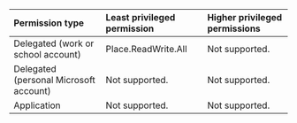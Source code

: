 |Permission type|Least privileged permission|Higher privileged permissions|
|:---|:---|:---|
|Delegated (work or school account)|Place.ReadWrite.All|Not supported.|
|Delegated (personal Microsoft account)|Not supported.|Not supported.|
|Application|Not supported.|Not supported.|

